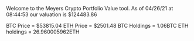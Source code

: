 Welcome to the Meyers Crypto Portfolio Value tool. 
As of 04/26/21 at 08:44:53 our valuation is $124483.86 

BTC Price = $53815.04
 ETH Price = $2501.48
BTC Holdings = 1.06BTC
 ETH holdings = 26.960005962ETH 
